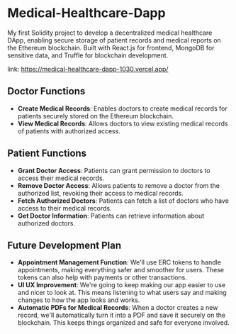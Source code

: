 # Medical-Healthcare-Dapp
My first Solidity project to develop a decentralized medical healthcare DApp, enabling secure storage of patient records and medical reports on the Ethereum blockchain. Built with React.js for frontend, MongoDB for sensitive data, and Truffle for blockchain development.

link: https://medical-healthcare-dapp-1030.vercel.app/

## Doctor Functions
- **Create Medical Records**: Enables doctors to create medical records for patients securely stored on the Ethereum blockchain.
- **View Medical Records**: Allows doctors to view existing medical records of patients with authorized access.

## Patient Functions
- **Grant Doctor Access**: Patients can grant permission to doctors to access their medical records.
- **Remove Doctor Access**: Allows patients to remove a doctor from the authorized list, revoking their access to medical records.
- **Fetch Authorized Doctors**: Patients can fetch a list of doctors who have access to their medical records.
- **Get Doctor Information**: Patients can retrieve information about authorized doctors.

## Future Development Plan
- **Appointment Management Function**: We'll use ERC tokens to handle appointments, making everything safer and smoother for users. These tokens can also help with payments or other transactions.
- **UI UX Improvement**: We're going to keep making our app easier to use and nicer to look at. This means listening to what users say and making changes to how the app looks and works.
- **Automatic PDFs for Medical Records**: When a doctor creates a new record, we'll automatically turn it into a PDF and save it securely on the blockchain. This keeps things organized and safe for everyone involved.
